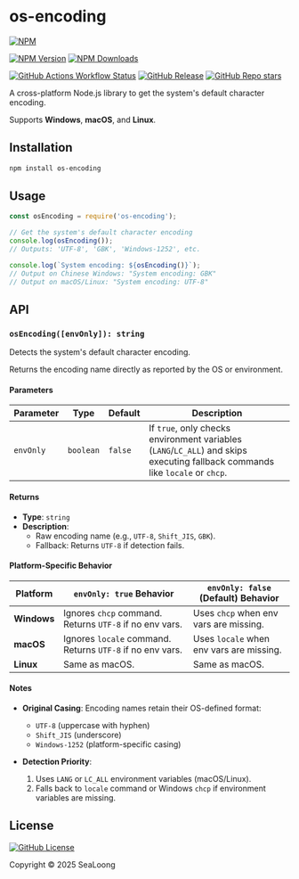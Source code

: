 # os-encoding

[![NPM](https://nodei.co/npm/os-encoding.png?downloads=true)](https://nodei.co/npm/os-encoding/)

[![NPM Version](https://img.shields.io/npm/v/os-encoding)](https://www.npmjs.com/package/os-encoding) [![NPM Downloads](https://img.shields.io/npm/dm/os-encoding)](https://www.npmjs.com/package/os-encoding)

[![GitHub Actions Workflow Status](https://img.shields.io/github/actions/workflow/status/SeaLoong/os-encoding/publish.yml?label=publish)](https://github.com/SeaLoong/os-encoding/actions/workflows/publish.yml) [![GitHub Release](https://img.shields.io/github/v/release/SeaLoong/os-encoding)](https://github.com/SeaLoong/os-encoding/releases) [![GitHub Repo stars](https://img.shields.io/github/stars/SeaLoong/os-encoding)](https://github.com/SeaLoong/os-encoding)

A cross-platform Node.js library to get the system's default character encoding.

Supports **Windows**, **macOS**, and **Linux**.

## Installation

```bash
npm install os-encoding
```

## Usage

```javascript
const osEncoding = require('os-encoding');

// Get the system's default character encoding
console.log(osEncoding());
// Outputs: 'UTF-8', 'GBK', 'Windows-1252', etc.

console.log(`System encoding: ${osEncoding()}`);
// Output on Chinese Windows: "System encoding: GBK"
// Output on macOS/Linux: "System encoding: UTF-8"
```

## API

### `osEncoding([envOnly]): string`

Detects the system's default character encoding.

Returns the encoding name directly as reported by the OS or environment.

#### Parameters

| Parameter | Type      | Default | Description                                                                                                                   |
| --------- | --------- | ------- | ----------------------------------------------------------------------------------------------------------------------------- |
| `envOnly` | `boolean` | `false` | If `true`, only checks environment variables (`LANG`/`LC_ALL`) and skips executing fallback commands like `locale` or `chcp`. |

#### Returns

- **Type**: `string`
- **Description**:
  - Raw encoding name (e.g., `UTF-8`, `Shift_JIS`, `GBK`).
  - Fallback: Returns `UTF-8` if detection fails.

#### Platform-Specific Behavior

| Platform    | `envOnly: true` Behavior                                  | `envOnly: false` (Default) Behavior      |
| ----------- | --------------------------------------------------------- | ---------------------------------------- |
| **Windows** | Ignores `chcp` command. Returns `UTF-8` if no env vars.   | Uses `chcp` when env vars are missing.   |
| **macOS**   | Ignores `locale` command. Returns `UTF-8` if no env vars. | Uses `locale` when env vars are missing. |
| **Linux**   | Same as macOS.                                            | Same as macOS.                           |

#### Notes

- **Original Casing**:
  Encoding names retain their OS-defined format:

  - `UTF-8` (uppercase with hyphen)
  - `Shift_JIS` (underscore)
  - `Windows-1252` (platform-specific casing)

- **Detection Priority**:
  1. Uses `LANG` or `LC_ALL` environment variables (macOS/Linux).
  2. Falls back to `locale` command or Windows `chcp` if environment variables are missing.

## License

[![GitHub License](https://img.shields.io/github/license/SeaLoong/os-encoding)](https://github.com/SeaLoong/os-encoding/blob/master/LICENSE)

Copyright © 2025 SeaLoong
